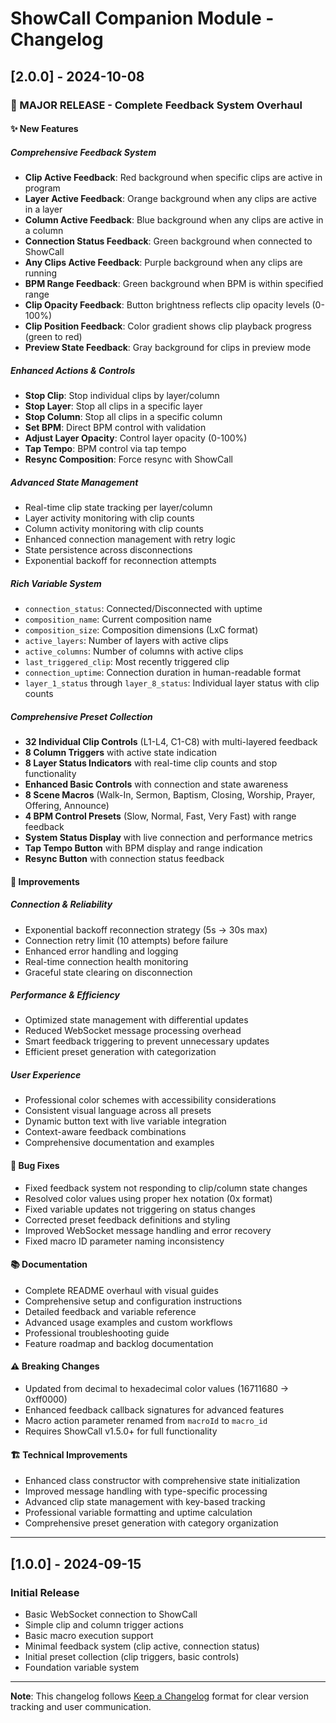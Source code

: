 # ShowCall Companion Module - Changelog

## [2.0.0] - 2024-10-08

### 🚀 MAJOR RELEASE - Complete Feedback System Overhaul

#### ✨ **New Features**

##### **Comprehensive Feedback System**
- **Clip Active Feedback**: Red background when specific clips are active in program
- **Layer Active Feedback**: Orange background when any clips are active in a layer
- **Column Active Feedback**: Blue background when any clips are active in a column
- **Connection Status Feedback**: Green background when connected to ShowCall
- **Any Clips Active Feedback**: Purple background when any clips are running
- **BPM Range Feedback**: Green background when BPM is within specified range
- **Clip Opacity Feedback**: Button brightness reflects clip opacity levels (0-100%)
- **Clip Position Feedback**: Color gradient shows clip playback progress (green to red)
- **Preview State Feedback**: Gray background for clips in preview mode

##### **Enhanced Actions & Controls**
- **Stop Clip**: Stop individual clips by layer/column
- **Stop Layer**: Stop all clips in a specific layer
- **Stop Column**: Stop all clips in a specific column
- **Set BPM**: Direct BPM control with validation
- **Adjust Layer Opacity**: Control layer opacity (0-100%)
- **Tap Tempo**: BPM control via tap tempo
- **Resync Composition**: Force resync with ShowCall

##### **Advanced State Management**
- Real-time clip state tracking per layer/column
- Layer activity monitoring with clip counts
- Column activity monitoring with clip counts
- Enhanced connection management with retry logic
- State persistence across disconnections
- Exponential backoff for reconnection attempts

##### **Rich Variable System**
- `connection_status`: Connected/Disconnected with uptime
- `composition_name`: Current composition name
- `composition_size`: Composition dimensions (LxC format)
- `active_layers`: Number of layers with active clips
- `active_columns`: Number of columns with active clips
- `last_triggered_clip`: Most recently triggered clip
- `connection_uptime`: Connection duration in human-readable format
- `layer_1_status` through `layer_8_status`: Individual layer status with clip counts

##### **Comprehensive Preset Collection**
- **32 Individual Clip Controls** (L1-L4, C1-C8) with multi-layered feedback
- **8 Column Triggers** with active state indication
- **8 Layer Status Indicators** with real-time clip counts and stop functionality
- **Enhanced Basic Controls** with connection and state awareness
- **8 Scene Macros** (Walk-In, Sermon, Baptism, Closing, Worship, Prayer, Offering, Announce)
- **4 BPM Control Presets** (Slow, Normal, Fast, Very Fast) with range feedback
- **System Status Display** with live connection and performance metrics
- **Tap Tempo Button** with BPM display and range indication
- **Resync Button** with connection status feedback

#### 🔧 **Improvements**

##### **Connection & Reliability**
- Exponential backoff reconnection strategy (5s → 30s max)
- Connection retry limit (10 attempts) before failure
- Enhanced error handling and logging
- Real-time connection health monitoring
- Graceful state clearing on disconnection

##### **Performance & Efficiency**
- Optimized state management with differential updates
- Reduced WebSocket message processing overhead
- Smart feedback triggering to prevent unnecessary updates
- Efficient preset generation with categorization

##### **User Experience**
- Professional color schemes with accessibility considerations
- Consistent visual language across all presets
- Dynamic button text with live variable integration
- Context-aware feedback combinations
- Comprehensive documentation and examples

#### 🐛 **Bug Fixes**
- Fixed feedback system not responding to clip/column state changes
- Resolved color values using proper hex notation (0x format)
- Fixed variable updates not triggering on status changes
- Corrected preset feedback definitions and styling
- Improved WebSocket message handling and error recovery
- Fixed macro ID parameter naming inconsistency

#### 📚 **Documentation**
- Complete README overhaul with visual guides
- Comprehensive setup and configuration instructions
- Detailed feedback and variable reference
- Advanced usage examples and custom workflows
- Professional troubleshooting guide
- Feature roadmap and backlog documentation

#### ⚠️ **Breaking Changes**
- Updated from decimal to hexadecimal color values (16711680 → 0xff0000)
- Enhanced feedback callback signatures for advanced features
- Macro action parameter renamed from `macroId` to `macro_id`
- Requires ShowCall v1.5.0+ for full functionality

#### 🏗️ **Technical Improvements**
- Enhanced class constructor with comprehensive state initialization
- Improved message handling with type-specific processing
- Advanced clip state management with key-based tracking
- Professional variable formatting and uptime calculation
- Comprehensive preset generation with category organization

---

## [1.0.0] - 2024-09-15

### Initial Release
- Basic WebSocket connection to ShowCall
- Simple clip and column trigger actions
- Basic macro execution support
- Minimal feedback system (clip active, connection status)
- Initial preset collection (clip triggers, basic controls)
- Foundation variable system

---

**Note**: This changelog follows [Keep a Changelog](https://keepachangelog.com/) format for clear version tracking and user communication.
